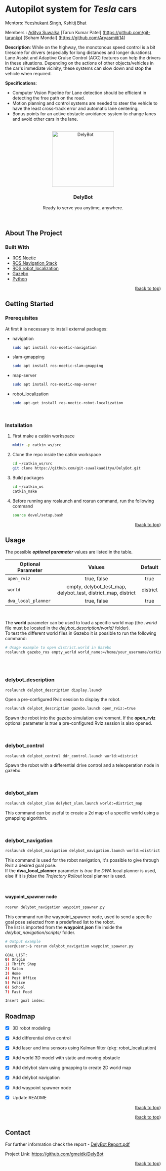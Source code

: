 # Autopilot system for _Tesla_ cars

Mentors: [Yeeshukant Singh](https://github.com/Yeeshukant), [Kshitij Bhat](https://github.com/KshitijBhat)

Members : [Aditya Suwalka]( https://github.com/git-suwalkaaditya)
          [Tarun Kumar Patel] (https://github.com/git-tarunkp)
          [Soham Mondal] (https://github.com/Aryasmiiti14)

**Description**: While on the highway, the monotonous speed
control is a bit tiresome for drivers (especially for long
distances and longer durations). Lane Assist and Adaptive
Cruise Control (ACC) features can help the drivers in these
situations. Depending on the actions of other
objects/vehicles in the car's immediate vicinity, these
systems can slow down and stop the vehicle when required.

**Specifications**:
- Computer Vision Pipeline for Lane detection should be
efficient in detecting the free path on the road.
- Motion planning and control systems are needed to steer
the vehicle to have the least cross-track error and
automatic lane centering.
- Bonus points for an active obstacle avoidance system to
change lanes and avoid other cars in the lane.



<div id="top"></div>

<br>
<div align="center">
 <img src="https://github.com/gmeidk/DelyBot/blob/d6c620261c2f81553f9dc13830cff278a25ad252/MEDIA/robot.png?raw=true" alt="DelyBot" height="180" width="200"> 
</div>
<h3 align="center">DelyBot</h3>
<p align="center">Ready to serve you anytime, anywhere.</p>
<br>

<!-- ABOUT THE PROJECT -->
## About The Project

### Built With

* [ROS Noetic](https://www.ros.org/)
* [ROS Navigation Stack](http://wiki.ros.org/navigation)
* [ROS robot_localization](https://github.com/cra-ros-pkg/robot_localization)
* [Gazebo](https://gazebosim.org/)
* [Python](https://www.python.org/)

<p align="right">(<a href="#top">back to top</a>)</p>


<!-- GETTING STARTED -->
## Getting Started

### Prerequisites

At first it is necessary to install external packages:

* navigation
  ```sh
  sudo apt install ros-noetic-navigation
  ```

* slam-gmapping
  ```sh
  sudo apt install ros-noetic-slam-gmapping
  ```

* map-server
  ```sh
  sudo apt install ros-noetic-map-server
  ```
  
* robot_localization
  ```sh
  sudo apt-get install ros-noetic-robot-localization
  ```

<br>

### Installation
1. First make a catkin workspace 
   ```sh
   mkdir -p catkin_ws/src
   
2. Clone the repo inside the catkin workspace
   ```sh
   cd ~/catkin_ws/src
   git clone https://github.com/git-suwalkaaditya/DelyBot.git
   ```
3. Build packages
   ```sh
   cd ~/catkin_ws
   catkin_make
   ```
4. Before running any roslaunch and rosrun command, run the following command
   ```sh
   source devel/setup.bash
    ```
   
<p align="right">(<a href="#top">back to top</a>)</p>


<!-- USAGE EXAMPLES -->
## Usage
The possible  **_optional parameter_** values are listed in the table. <br>

| Optional Parameter | Values | Default |
| --- | :---: | :---: |
| `open_rviz` | true, false | true |
| `world` | empty, delybot_test_map, delybot_test, district_map, district | district |
| `dwa_local_planner` | true, false | true |

<br>

The **world** parameter can be used to load a specific world map (the *.world* file must be located in the *delybot_description/world/* folder). <br>
To test the different world files in Gazebo it is possible to run the following command:
  ```sh
  # Usage example to open district.world in Gazebo
  roslaunch gazebo_ros empty_world world_name:=/home/your_username/catkin_ws/src/DelyBot/delybot_description/world/district.world
  ```

<br>
<br>

### delybot_description

  ```sh
  roslaunch delybot_description display.launch
  ```
Open a pre-configured Rviz session to display the robot.
  ```sh
  roslaunch delybot_description gazebo.launch open_rviz:=true
  ```
Spawn the robot into the gazebo simulation environment.
If the **open_rviz** optional parameter is *true* a pre-configured Rviz session is also opened.

<br>

### delybot_control

  ```sh
  roslaunch delybot_control ddr_control.launch world:=district
  ```
Spawn the robot with a differential drive control and a teleoperation node in gazebo. <br>

<br>

### delybot_slam

  ```sh
  roslaunch delybot_slam delybot_slam.launch world:=district_map
  ```
This command can be useful to create a 2d map of a specific world using a gmapping algorithm. <br>

<br>

### delybot_navigation

  ```sh
  roslaunch delybot_navigation delybot_navigation.launch world:=district dwa_local_planner:=true
  ```
This command is used for the robot navigation, it's possible to give through Rviz a desired goal pose. <br>
If the **dwa_local_planner** parameter is *true* the *DWA* local planner is used, else if it is *false* the *Trajectory Rollout* local planner is used. 

<br>


#### waypoint_spawner node

  ```sh
  rosrun delybot_navigation waypoint_spawner.py
  ```
This command run the waypoint_spawner node, used to send a specific goal pose selected from a predefined list to the robot. <br>
The list is imported from the **waypoint.json** file inside the *delybot_navigation/scripts/* folder. <br>

  ```sh
  # Output example
  user@user:~$ rosrun delybot_navigation waypoint_spawner.py 

  GOAL LIST:
  0) Origin
  1) Thrift Shop
  2) Salon
  3) Home
  4) Post Office
  5) Police
  6) School
  7) Fast Food

  Insert goal index: 
  ```

<!-- ROADMAP -->
## Roadmap

- [x] 3D robot modeling
- [x] Add differential drive control
- [X] Add laser and imu sensors using Kalman filter (pkg: robot_localization) 
- [X] Add world 3D model with static and moving obstacle 
- [X] Add delybot slam using gmapping to create 2D world map
- [X] Add delybot navigation
- [X] Add waypoint spawner node
- [X] Update README


<p align="right">(<a href="#top">back to top</a>)</p>


<p align="right">(<a href="#top">back to top</a>)</p>

<!-- CONTACT -->
## Contact

For further information check the report - [DelyBot Report.pdf](https://bit.ly/3GNdJTN)

Project Link: https://github.com/gmeidk/DelyBot
<p align="right">(<a href="#top">back to top</a>)</p>
